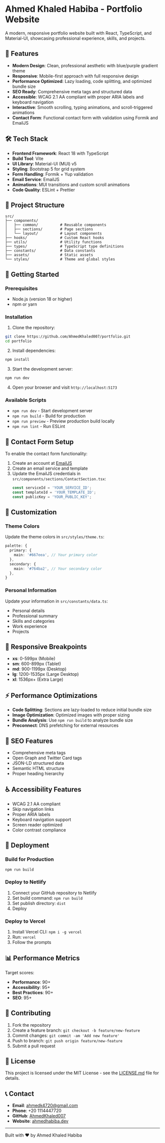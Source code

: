 # Ahmed Khaled Habiba - Portfolio Website

A modern, responsive portfolio website built with React, TypeScript, and Material-UI, showcasing professional experience, skills, and projects.

## 🚀 Features

- **Modern Design**: Clean, professional aesthetic with blue/purple gradient theme
- **Responsive**: Mobile-first approach with full responsive design
- **Performance Optimized**: Lazy loading, code splitting, and optimized bundle size
- **SEO Ready**: Comprehensive meta tags and structured data
- **Accessible**: WCAG 2.1 AA compliant with proper ARIA labels and keyboard navigation
- **Interactive**: Smooth scrolling, typing animations, and scroll-triggered animations
- **Contact Form**: Functional contact form with validation using Formik and EmailJS

## 🛠️ Tech Stack

- **Frontend Framework**: React 18 with TypeScript
- **Build Tool**: Vite
- **UI Library**: Material-UI (MUI) v5
- **Styling**: Bootstrap 5 for grid system
- **Form Handling**: Formik + Yup validation
- **Email Service**: EmailJS
- **Animations**: MUI transitions and custom scroll animations
- **Code Quality**: ESLint + Prettier

## 📁 Project Structure

```
src/
├── components/
│   ├── common/          # Reusable components
│   ├── sections/        # Page sections
│   └── layout/          # Layout components
├── hooks/               # Custom React hooks
├── utils/               # Utility functions
├── types/               # TypeScript type definitions
├── constants/           # Data constants
├── assets/              # Static assets
└── styles/              # Theme and global styles
```

## 🚀 Getting Started

### Prerequisites

- Node.js (version 18 or higher)
- npm or yarn

### Installation

1. Clone the repository:
```bash
git clone https://github.com/AhmedKhaled007/portfolio.git
cd portfolio
```

2. Install dependencies:
```bash
npm install
```

3. Start the development server:
```bash
npm run dev
```

4. Open your browser and visit `http://localhost:5173`

### Available Scripts

- `npm run dev` - Start development server
- `npm run build` - Build for production
- `npm run preview` - Preview production build locally
- `npm run lint` - Run ESLint

## 📧 Contact Form Setup

To enable the contact form functionality:

1. Create an account at [EmailJS](https://www.emailjs.com/)
2. Create an email service and template
3. Update the EmailJS credentials in `src/components/sections/ContactSection.tsx`:
   ```typescript
   const serviceId = 'YOUR_SERVICE_ID';
   const templateId = 'YOUR_TEMPLATE_ID';
   const publicKey = 'YOUR_PUBLIC_KEY';
   ```

## 🎨 Customization

### Theme Colors

Update the theme colors in `src/styles/theme.ts`:
```typescript
palette: {
  primary: {
    main: '#667eea', // Your primary color
  },
  secondary: {
    main: '#764ba2', // Your secondary color
  },
}
```

### Personal Information

Update your information in `src/constants/data.ts`:
- Personal details
- Professional summary
- Skills and categories
- Work experience
- Projects

## 📱 Responsive Breakpoints

- **xs**: 0-599px (Mobile)
- **sm**: 600-899px (Tablet)
- **md**: 900-1199px (Desktop)
- **lg**: 1200-1535px (Large Desktop)
- **xl**: 1536px+ (Extra Large)

## ⚡ Performance Optimizations

- **Code Splitting**: Sections are lazy-loaded to reduce initial bundle size
- **Image Optimization**: Optimized images with proper sizing
- **Bundle Analysis**: Use `npm run build` to analyze bundle size
- **Preconnect**: DNS prefetching for external resources

## 🎯 SEO Features

- Comprehensive meta tags
- Open Graph and Twitter Card tags
- JSON-LD structured data
- Semantic HTML structure
- Proper heading hierarchy

## ♿ Accessibility Features

- WCAG 2.1 AA compliant
- Skip navigation links
- Proper ARIA labels
- Keyboard navigation support
- Screen reader optimized
- Color contrast compliance

## 🚀 Deployment

### Build for Production

```bash
npm run build
```

### Deploy to Netlify

1. Connect your GitHub repository to Netlify
2. Set build command: `npm run build`
3. Set publish directory: `dist`
4. Deploy

### Deploy to Vercel

1. Install Vercel CLI: `npm i -g vercel`
2. Run: `vercel`
3. Follow the prompts

## 📊 Performance Metrics

Target scores:
- **Performance**: 90+
- **Accessibility**: 95+
- **Best Practices**: 90+
- **SEO**: 95+

## 🤝 Contributing

1. Fork the repository
2. Create a feature branch: `git checkout -b feature/new-feature`
3. Commit changes: `git commit -am 'Add new feature'`
4. Push to branch: `git push origin feature/new-feature`
5. Submit a pull request

## 📄 License

This project is licensed under the MIT License - see the [LICENSE.md](LICENSE.md) file for details.

## 📞 Contact

- **Email**: ahmedk4720@gmail.com
- **Phone**: +20 1114447720
- **GitHub**: [AhmedKhaled007](https://github.com/AhmedKhaled007)
- **Website**: [ahmedhabiba.dev](https://ahmedhabiba.dev)

---

Built with ❤️ by Ahmed Khaled Habiba